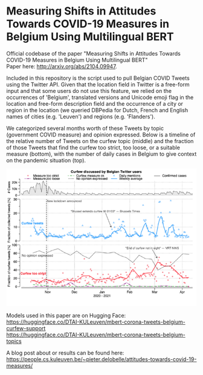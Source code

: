 # Measuring Shifts in Attitudes Towards COVID-19 Measures in Belgium Using Multilingual BERT
Official codebase of the paper "Measuring Shifts in Attitudes Towards COVID-19 Measures in Belgium Using Multilingual BERT"  
Paper here: http://arxiv.org/abs/2104.09947. 

Included in this repository is the script used to pull Belgian COVID Tweets using the Twitter API. Given that the location field in Twitter is a free-form input and that some users do not use this feature, we relied on the occurrences of 'Belgium', translated versions and Unicode emoji flag in the location and free-form description field and the occurrence of a city or region in the location (we queried DBPedia for Dutch, French and English names of cities (e.g. 'Leuven') and regions (e.g. 'Flanders').

We categorized several months worth of these Tweets by topic (government COVID measure) and opinion expressed. Below is a timeline of the relative number of Tweets on the curfew topic (middle) and the fraction of those Tweets that find the curfew too strict, too loose, or a suitable measure (bottom), with the number of daily cases in Belgium to give context on the pandemic situation (top).

![chart.png](chart.png)

Models used in this paper are on Hugging Face:  
https://huggingface.co/DTAI-KULeuven/mbert-corona-tweets-belgium-curfew-support  
https://huggingface.co/DTAI-KULeuven/mbert-corona-tweets-belgium-topics  

A blog post about or results can be found here:  
https://people.cs.kuleuven.be/~pieter.delobelle/attitudes-towards-covid-19-measures/

